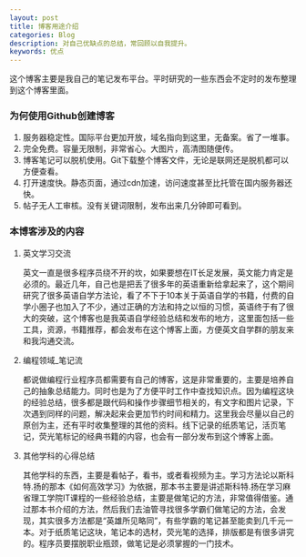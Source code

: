 ```yaml
---
layout: post
title: 博客用途介绍
categories: Blog
description: 对自己优缺点的总结，常回顾以自我提升。
keywords: 优点
---
```


这个博客主要是我自己的笔记发布平台。平时研究的一些东西会不定时的发布整理到这个博客里面。

### 为何使用Github创建博客

1. 服务器稳定性。国际平台更加开放，域名指向到这里，无备案。省了一堆事。
2. 完全免费。容量无限制，非常省心。大图片，高清图随便传。
3. 博客笔记可以脱机使用。Git下载整个博客文件，无论是联网还是脱机都可以方便查看。
4. 打开速度快。静态页面，通过cdn加速，访问速度甚至比托管在国内服务器还快。
5. 帖子无人工审核。没有关键词限制，发布出来几分钟即可看到。

### 本博客涉及的内容

1. 英文学习交流

   英文一直是很多程序员绕不开的坎，如果要想在IT长足发展，英文能力肯定是必须的。最近几年，自己也是把丢了很多年的英语重新给拿起来了，这个期间研究了很多英语自学方法论，看了不下于10本关于英语自学的书籍，付费的自学小圈子也加入了不少，通过正确的方法和持之以恒的习惯，英语终于有了很大的突破，这个博客也是我英语自学经验总结和发布的地方，这里面包括一些工具，资源，书籍推荐，都会发布在这个博客上面，方便英文自学群的朋友来和我沟通交流。

2. 编程领域_笔记流

   都说做编程行业程序员都需要有自己的博客，这是非常重要的，主要是培养自己的抽象总结能力。同时也是为了方便平时工作中查找知识点。因为编程这块的经验总结，很多都是跟代码和操作步骤细节相关的，有文字和图片记录，下次遇到同样的问题，解决起来会更加节约时间和精力。这里我会尽量以自己的原创为主，还有平时收集整理的其他的资料。线下记录的纸质笔记，活页笔记，荧光笔标记的经典书籍的内容，也会有一部分发布到这个博客上面。
   
3. 其他学科的心得总结

   其他学科的东西，主要是看帖子，看书，或者看视频为主。学习方法论以斯科特.扬的那本《如何高效学习》为依据，那本书主要是讲述斯科特.扬在学习麻省理工学院IT课程的一些经验总结，主要是做笔记的方法，非常值得借鉴。通过那本书介绍的方法，然后我们去油管寻找很多学霸们做笔记的方法，会发现，其实很多方法都是“英雄所见略同”，有些学霸的笔记甚至能卖到几千元一本。对于纸质笔记这块，笔记本的选材，荧光笔的选择，排版都是有很多讲究的。程序员要摆脱职业瓶颈，做笔记是必须掌握的一门技术。

